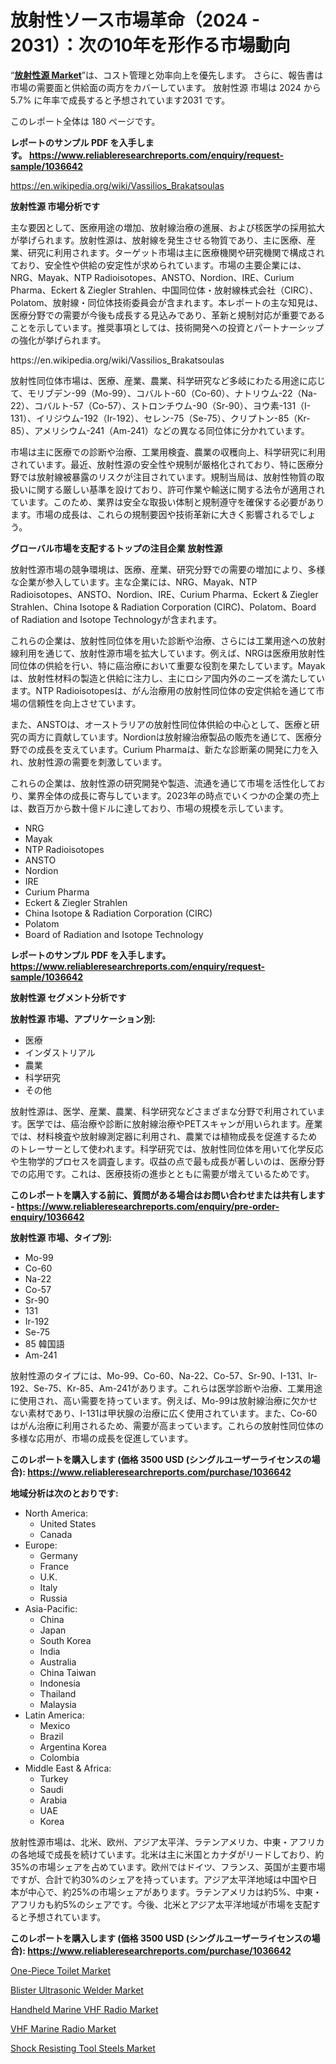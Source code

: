 <p><h1>放射性ソース市場革命（2024 - 2031）：次の10年を形作る市場動向</h1></p><p>&ldquo;<strong><a href="https://www.reliableresearchreports.com/radioactive-source-r1036642?utm_campaign=107&utm_medium=9&utm_source=Github&utm_content=ia&utm_term=11102024&utm_id=radioactive-source">放射性源 Market</a></strong>&rdquo;は、コスト管理と効率向上を優先します。 さらに、報告書は市場の需要面と供給面の両方をカバーしています。 放射性源 市場は 2024 から 5.7% に年率で成長すると予想されています2031 です。</p>
<p>このレポート全体は 180 ページです。</p>
<p><strong>レポートのサンプル PDF を入手します。&nbsp;<a href="https://www.reliableresearchreports.com/enquiry/request-sample/1036642?utm_campaign=107&utm_medium=9&utm_source=Github&utm_content=ia&utm_term=11102024&utm_id=radioactive-source">https://www.reliableresearchreports.com/enquiry/request-sample/1036642</a></strong></p>
<p><a href="https://en.wikipedia.org/wiki/Vassilios_Brakatsoulas?utm_campaign=107&utm_medium=9&utm_source=Github&utm_content=ia&utm_term=11102024&utm_id=radioactive-source">https://en.wikipedia.org/wiki/Vassilios_Brakatsoulas</a></p>
<p><strong>放射性源 市場分析です</strong></p>
<p><p>主な要因として、医療用途の増加、放射線治療の進展、および核医学の採用拡大が挙げられます。放射性源は、放射線を発生させる物質であり、主に医療、産業、研究に利用されます。ターゲット市場は主に医療機関や研究機関で構成されており、安全性や供給の安定性が求められています。市場の主要企業には、NRG、Mayak、NTP Radioisotopes、ANSTO、Nordion、IRE、Curium Pharma、Eckert & Ziegler Strahlen、中国同位体・放射線株式会社（CIRC）、Polatom、放射線・同位体技術委員会が含まれます。本レポートの主な知見は、医療分野での需要が今後も成長する見込みであり、革新と規制対応が重要であることを示しています。推奨事項としては、技術開発への投資とパートナーシップの強化が挙げられます。</p></p>
<p>https://en.wikipedia.org/wiki/Vassilios_Brakatsoulas</p>
<p><p>放射性同位体市場は、医療、産業、農業、科学研究など多岐にわたる用途に応じて、モリブデン-99（Mo-99）、コバルト-60（Co-60）、ナトリウム-22（Na-22）、コバルト-57（Co-57）、ストロンチウム-90（Sr-90）、ヨウ素-131（I-131）、イリジウム-192（Ir-192）、セレン-75（Se-75）、クリプトン-85（Kr-85）、アメリシウム-241（Am-241）などの異なる同位体に分かれています。</p><p>市場は主に医療での診断や治療、工業用検査、農業の収穫向上、科学研究に利用されています。最近、放射性源の安全性や規制が厳格化されており、特に医療分野では放射線被暴露のリスクが注目されています。規制当局は、放射性物質の取扱いに関する厳しい基準を設けており、許可作業や輸送に関する法令が適用されています。このため、業界は安全な取扱い体制と規制遵守を確保する必要があります。市場の成長は、これらの規制要因や技術革新に大きく影響されるでしょう。</p></p>
<p><strong>グローバル市場を支配するトップの注目企業 放射性源</strong></p>
<p><p>放射性源市場の競争環境は、医療、産業、研究分野での需要の増加により、多様な企業が参入しています。主な企業には、NRG、Mayak、NTP Radioisotopes、ANSTO、Nordion、IRE、Curium Pharma、Eckert & Ziegler Strahlen、China Isotope & Radiation Corporation (CIRC)、Polatom、Board of Radiation and Isotope Technologyが含まれます。</p><p>これらの企業は、放射性同位体を用いた診断や治療、さらには工業用途への放射線利用を通じて、放射性源市場を拡大しています。例えば、NRGは医療用放射性同位体の供給を行い、特に癌治療において重要な役割を果たしています。Mayakは、放射性材料の製造と供給に注力し、主にロシア国内外のニーズを満たしています。NTP Radioisotopesは、がん治療用の放射性同位体の安定供給を通じて市場の信頼性を向上させています。</p><p>また、ANSTOは、オーストラリアの放射性同位体供給の中心として、医療と研究の両方に貢献しています。Nordionは放射線治療製品の販売を通じて、医療分野での成長を支えています。Curium Pharmaは、新たな診断薬の開発に力を入れ、放射性源の需要を刺激しています。</p><p>これらの企業は、放射性源の研究開発や製造、流通を通じて市場を活性化しており、業界全体の成長に寄与しています。2023年の時点でいくつかの企業の売上は、数百万から数十億ドルに達しており、市場の規模を示しています。</p></p>
<p><ul><li>NRG</li><li>Mayak</li><li>NTP Radioisotopes</li><li>ANSTO</li><li>Nordion</li><li>IRE</li><li>Curium Pharma</li><li>Eckert & Ziegler Strahlen</li><li>China Isotope & Radiation Corporation (CIRC)</li><li>Polatom</li><li>Board of Radiation and Isotope Technology</li></ul></p>
<p><strong>レポートのサンプル PDF を入手します。 <a href="https://www.reliableresearchreports.com/enquiry/request-sample/1036642?utm_campaign=107&utm_medium=9&utm_source=Github&utm_content=ia&utm_term=11102024&utm_id=radioactive-source">https://www.reliableresearchreports.com/enquiry/request-sample/1036642</a></strong></p>
<p><strong>放射性源 セグメント分析です</strong></p>
<p><strong>放射性源 市場、アプリケーション別:</strong></p>
<p><ul><li>医療</li><li>インダストリアル</li><li>農業</li><li>科学研究</li><li>その他</li></ul></p>
<p><p>放射性源は、医学、産業、農業、科学研究などさまざまな分野で利用されています。医学では、癌治療や診断に放射線治療やPETスキャンが用いられます。産業では、材料検査や放射線測定器に利用され、農業では植物成長を促進するためのトレーサーとして使われます。科学研究では、放射性同位体を用いて化学反応や生物学的プロセスを調査します。収益の点で最も成長が著しいのは、医療分野での応用です。これは、医療技術の進歩とともに需要が増えているためです。</p></p>
<p><strong>このレポートを購入する前に、質問がある場合はお問い合わせまたは共有します - <a href="https://www.reliableresearchreports.com/enquiry/pre-order-enquiry/1036642?utm_campaign=107&utm_medium=9&utm_source=Github&utm_content=ia&utm_term=11102024&utm_id=radioactive-source">https://www.reliableresearchreports.com/enquiry/pre-order-enquiry/1036642</a></strong></p>
<p><strong>放射性源 市場、タイプ別:</strong></p>
<p><ul><li>Mo-99</li><li>Co-60</li><li>Na-22</li><li>Co-57</li><li>Sr-90</li><li>131</li><li>Ir-192</li><li>Se-75</li><li>85 韓国語</li><li>Am-241</li></ul></p>
<p><p>放射性源のタイプには、Mo-99、Co-60、Na-22、Co-57、Sr-90、I-131、Ir-192、Se-75、Kr-85、Am-241があります。これらは医学診断や治療、工業用途に使用され、高い需要を持っています。例えば、Mo-99は放射線治療に欠かせない素材であり、I-131は甲状腺の治療に広く使用されています。また、Co-60はがん治療に利用されるため、需要が高まっています。これらの放射性同位体の多様な応用が、市場の成長を促進しています。</p></p>
<p><strong>このレポートを購入します (価格 3500 USD (シングルユーザーライセンスの場合): <a href="https://www.reliableresearchreports.com/purchase/1036642?utm_campaign=107&utm_medium=9&utm_source=Github&utm_content=ia&utm_term=11102024&utm_id=radioactive-source">https://www.reliableresearchreports.com/purchase/1036642</a></strong></p>
<p><strong>地域分析は次のとおりです:</strong></p>
<p><ul>
    <li>
        North America:
        <ul>
            <li>United States</li>
            <li>Canada</li>
        </ul>
    </li>
    <li>
        Europe:
        <ul>
            <li>Germany</li>
            <li>France</li>
            <li>U.K.</li>
            <li>Italy</li>
            <li>Russia</li>
        </ul>
    </li>
    <li>
        Asia-Pacific:
        <ul>
            <li>China</li>
            <li>Japan</li>
            <li>South Korea</li>
            <li>India</li>
            <li>Australia</li>
            <li>China Taiwan</li>
            <li>Indonesia</li>
            <li>Thailand</li>
            <li>Malaysia</li>
        </ul>
    </li>
    <li>
        Latin America:
        <ul>
            <li>Mexico</li>
            <li>Brazil</li>
            <li>Argentina Korea</li>
            <li>Colombia</li>
        </ul>
    </li>
    <li>
        Middle East & Africa:
        <ul>
            <li>Turkey</li>
            <li>Saudi</li>
            <li>Arabia</li>
            <li>UAE</li>
            <li>Korea</li>
        </ul>
    </li>
    </ul></p>
<p><p>放射性源市場は、北米、欧州、アジア太平洋、ラテンアメリカ、中東・アフリカの各地域で成長を続けています。北米は主に米国とカナダがリードしており、約35%の市場シェアを占めています。欧州ではドイツ、フランス、英国が主要市場ですが、合計で約30%のシェアを持っています。アジア太平洋地域は中国や日本が中心で、約25%の市場シェアがあります。ラテンアメリカは約5%、中東・アフリカも約5%のシェアです。今後、北米とアジア太平洋地域が市場を支配すると予想されています。</p></p>
<p><strong>このレポートを購入します (価格 3500 USD (シングルユーザーライセンスの場合): <a href="https://www.reliableresearchreports.com/purchase/1036642?utm_campaign=107&utm_medium=9&utm_source=Github&utm_content=ia&utm_term=11102024&utm_id=radioactive-source">https://www.reliableresearchreports.com/purchase/1036642</a></strong></p>
<p><p><a href="https://www.linkedin.com/pulse/global-one-piece-toilet-market-size-expected-experience-cagr-sev2e?utm_campaign=107&utm_medium=9&utm_source=Github&utm_content=ia&utm_term=11102024&utm_id=radioactive-source">One-Piece Toilet Market</a></p><p><a href="https://www.linkedin.com/pulse/market-forecast-global-blister-ultrasonic-welder-trends-zoe5c?utm_campaign=107&utm_medium=9&utm_source=Github&utm_content=ia&utm_term=11102024&utm_id=radioactive-source">Blister Ultrasonic Welder Market</a></p><p><a href="https://issuu.com/reportprime-2/docs/handheld-marine-vhf-radio-market-si_eb36a8b471c1a5?utm_campaign=107&utm_medium=9&utm_source=Github&utm_content=ia&utm_term=11102024&utm_id=radioactive-source">Handheld Marine VHF Radio Market</a></p><p><a href="https://issuu.com/reportprime-2/docs/vhf-marine-radio-market-size-2030.p_6ed8c5f50adf6d?utm_campaign=107&utm_medium=9&utm_source=Github&utm_content=ia&utm_term=11102024&utm_id=radioactive-source">VHF Marine Radio Market</a></p><p><a href="https://www.linkedin.com/pulse/mapping-shock-resisting-tool-steels-market-trends-challenges-snopf?utm_campaign=107&utm_medium=9&utm_source=Github&utm_content=ia&utm_term=11102024&utm_id=radioactive-source">Shock Resisting Tool Steels Market</a></p></p>